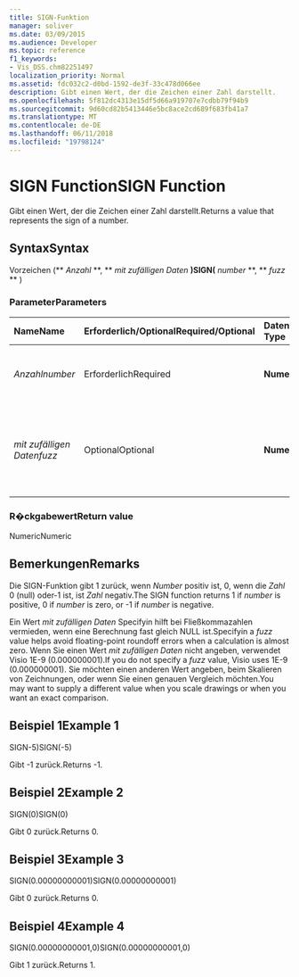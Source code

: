 ```yaml
---
title: SIGN-Funktion
manager: soliver
ms.date: 03/09/2015
ms.audience: Developer
ms.topic: reference
f1_keywords:
- Vis_DSS.chm82251497
localization_priority: Normal
ms.assetid: fdc032c2-d0bd-1592-de3f-33c478d066ee
description: Gibt einen Wert, der die Zeichen einer Zahl darstellt.
ms.openlocfilehash: 5f812dc4313e15df5d66a919707e7cdbb79f94b9
ms.sourcegitcommit: 9d60cd82b5413446e5bc8ace2cd689f683fb41a7
ms.translationtype: MT
ms.contentlocale: de-DE
ms.lasthandoff: 06/11/2018
ms.locfileid: "19798124"
---
```

# <a name="sign-function"></a><span data-ttu-id="b1e2d-103">SIGN Function</span><span class="sxs-lookup"><span data-stu-id="b1e2d-103">SIGN Function</span></span>

<span data-ttu-id="b1e2d-104">Gibt einen Wert, der die Zeichen einer Zahl darstellt.</span><span class="sxs-lookup"><span data-stu-id="b1e2d-104">Returns a value that represents the sign of a number.</span></span> 
  
## <a name="syntax"></a><span data-ttu-id="b1e2d-105">Syntax</span><span class="sxs-lookup"><span data-stu-id="b1e2d-105">Syntax</span></span>

<span data-ttu-id="b1e2d-106">Vorzeichen (** *Anzahl* **, ** *mit zufälligen Daten* **)</span><span class="sxs-lookup"><span data-stu-id="b1e2d-106">SIGN(** *number* **, ** *fuzz* ** )</span></span> 
  
### <a name="parameters"></a><span data-ttu-id="b1e2d-107">Parameter</span><span class="sxs-lookup"><span data-stu-id="b1e2d-107">Parameters</span></span>

|<span data-ttu-id="b1e2d-108">**Name**</span><span class="sxs-lookup"><span data-stu-id="b1e2d-108">**Name**</span></span>|<span data-ttu-id="b1e2d-109">**Erforderlich/Optional**</span><span class="sxs-lookup"><span data-stu-id="b1e2d-109">**Required/Optional**</span></span>|<span data-ttu-id="b1e2d-110">**Datentyp**</span><span class="sxs-lookup"><span data-stu-id="b1e2d-110">**Data Type**</span></span>|<span data-ttu-id="b1e2d-111">**Beschreibung**</span><span class="sxs-lookup"><span data-stu-id="b1e2d-111">**Description**</span></span>|
|:-----|:-----|:-----|:-----|
| <span data-ttu-id="b1e2d-112">_Anzahl_</span><span class="sxs-lookup"><span data-stu-id="b1e2d-112">_number_</span></span> <br/> |<span data-ttu-id="b1e2d-113">Erforderlich</span><span class="sxs-lookup"><span data-stu-id="b1e2d-113">Required</span></span>  <br/> |<span data-ttu-id="b1e2d-114">**Numeric**</span><span class="sxs-lookup"><span data-stu-id="b1e2d-114">**Numeric**</span></span> <br/> | <span data-ttu-id="b1e2d-115">Die Zahl, für die das Vorzeichen bestimmt werden soll.</span><span class="sxs-lookup"><span data-stu-id="b1e2d-115">The number for which you want to determine the sign.</span></span>  <br/> |
| <span data-ttu-id="b1e2d-116">_mit zufälligen Daten_</span><span class="sxs-lookup"><span data-stu-id="b1e2d-116">_fuzz_</span></span> <br/> |<span data-ttu-id="b1e2d-117">Optional</span><span class="sxs-lookup"><span data-stu-id="b1e2d-117">Optional</span></span>  <br/> |<span data-ttu-id="b1e2d-118">**Numeric**</span><span class="sxs-lookup"><span data-stu-id="b1e2d-118">**Numeric**</span></span> <br/> |<span data-ttu-id="b1e2d-119">Gibt an, wie klein der Wert einer Zahl sein muss, damit diese als gleich 0 (null) betrachtet wird.</span><span class="sxs-lookup"><span data-stu-id="b1e2d-119">Specifies how close to zero the number must be in order to be considered equal to zero.</span></span>  <br/> |
   
### <a name="return-value"></a><span data-ttu-id="b1e2d-120">R�ckgabewert</span><span class="sxs-lookup"><span data-stu-id="b1e2d-120">Return value</span></span>

<span data-ttu-id="b1e2d-121">Numeric</span><span class="sxs-lookup"><span data-stu-id="b1e2d-121">Numeric</span></span>
  
## <a name="remarks"></a><span data-ttu-id="b1e2d-122">Bemerkungen</span><span class="sxs-lookup"><span data-stu-id="b1e2d-122">Remarks</span></span>

<span data-ttu-id="b1e2d-123">Die SIGN-Funktion gibt 1 zurück, wenn _Number_ positiv ist, 0, wenn die _Zahl_ 0 (null) oder-1 ist, ist _Zahl_ negativ.</span><span class="sxs-lookup"><span data-stu-id="b1e2d-123">The SIGN function returns 1 if  _number_ is positive, 0 if  _number_ is zero, or -1 if  _number_ is negative.</span></span> 
  
<span data-ttu-id="b1e2d-124">Ein Wert _mit zufälligen Daten_ Specifyin hilft bei Fließkommazahlen vermieden, wenn eine Berechnung fast gleich NULL ist.</span><span class="sxs-lookup"><span data-stu-id="b1e2d-124">Specifyin a  _fuzz_ value helps avoid floating-point roundoff errors when a calculation is almost zero.</span></span> <span data-ttu-id="b1e2d-125">Wenn Sie einen Wert _mit zufälligen Daten_ nicht angeben, verwendet Visio 1E-9 (0.000000001).</span><span class="sxs-lookup"><span data-stu-id="b1e2d-125">If you do not specify a  _fuzz_ value, Visio uses 1E-9 (0.000000001).</span></span> <span data-ttu-id="b1e2d-126">Sie möchten einen anderen Wert angeben, beim Skalieren von Zeichnungen, oder wenn Sie einen genauen Vergleich möchten.</span><span class="sxs-lookup"><span data-stu-id="b1e2d-126">You may want to supply a different value when you scale drawings or when you want an exact comparison.</span></span> 
  
## <a name="example-1"></a><span data-ttu-id="b1e2d-127">Beispiel 1</span><span class="sxs-lookup"><span data-stu-id="b1e2d-127">Example 1</span></span>

<span data-ttu-id="b1e2d-128">SIGN-5)</span><span class="sxs-lookup"><span data-stu-id="b1e2d-128">SIGN(-5)</span></span>
  
<span data-ttu-id="b1e2d-129">Gibt -1 zurück.</span><span class="sxs-lookup"><span data-stu-id="b1e2d-129">Returns -1.</span></span>
  
## <a name="example-2"></a><span data-ttu-id="b1e2d-130">Beispiel 2</span><span class="sxs-lookup"><span data-stu-id="b1e2d-130">Example 2</span></span>

<span data-ttu-id="b1e2d-131">SIGN(0)</span><span class="sxs-lookup"><span data-stu-id="b1e2d-131">SIGN(0)</span></span>
  
<span data-ttu-id="b1e2d-132">Gibt 0 zurück.</span><span class="sxs-lookup"><span data-stu-id="b1e2d-132">Returns 0.</span></span>
  
## <a name="example-3"></a><span data-ttu-id="b1e2d-133">Beispiel 3</span><span class="sxs-lookup"><span data-stu-id="b1e2d-133">Example 3</span></span>

<span data-ttu-id="b1e2d-134">SIGN(0.00000000001)</span><span class="sxs-lookup"><span data-stu-id="b1e2d-134">SIGN(0.00000000001)</span></span>
  
<span data-ttu-id="b1e2d-135">Gibt 0 zurück.</span><span class="sxs-lookup"><span data-stu-id="b1e2d-135">Returns 0.</span></span>
  
## <a name="example-4"></a><span data-ttu-id="b1e2d-136">Beispiel 4</span><span class="sxs-lookup"><span data-stu-id="b1e2d-136">Example 4</span></span>

<span data-ttu-id="b1e2d-137">SIGN(0.00000000001,0)</span><span class="sxs-lookup"><span data-stu-id="b1e2d-137">SIGN(0.00000000001,0)</span></span>
  
<span data-ttu-id="b1e2d-138">Gibt 1 zurück.</span><span class="sxs-lookup"><span data-stu-id="b1e2d-138">Returns 1.</span></span>
  

